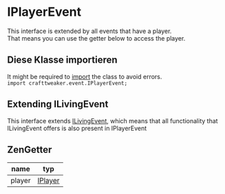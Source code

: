 # IPlayerEvent

This interface is extended by all events that have a player.  
That means you can use the getter below to access the player.

## Diese Klasse importieren

It might be required to [import](/AdvancedFunctions/Import/) the class to avoid errors.  
`import crafttweaker.event.IPlayerEvent;`

## Extending ILivingEvent

This interface extends [ILivingEvent](/Vanilla/Events/Events/ILivingEvent/), which means that all functionality that ILivingEvent offers is also present in IPlayerEvent

## ZenGetter

| name   | typ                                  |
| ------ | ------------------------------------ |
| player | [IPlayer](/Vanilla/Players/IPlayer/) |